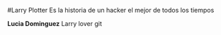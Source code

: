 #Larry Plotter
Es la historia de un hacker el mejor de todos los tiempos

**Lucia Dominguez** Larry lover git
